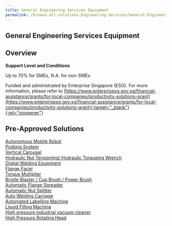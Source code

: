 ```yaml
---
title: General Engineering Services Equipment
permalink: /browse-all-solutions-Engineering-Services/General-Engineering-Services-Equipment
---
```


## General Engineering Services Equipment
## Overview

**Support Level and Conditions**

Up to 70% for SMEs, N.A. for non-SMEs

Funded and administrated by Enterprise Singapore (ESG). For more information, please refer to [https://www.enterprisesg.gov.sg/financial-assistance/grants/for-local-companies/productivity-solutions-grant](https://www.enterprisesg.gov.sg/financial-assistance/grants/for-local-companies/productivity-solutions-grant){:target="_blank"}{:rel="noopener"}

## Pre-Approved Solutions

<a href='/productivity-solutions-grant/solutionrepo/solution28' target='_blank'>Autonomous Mobile Robot</a><br>
<a href='/productivity-solutions-grant/solutionrepo/solution94' target='_blank'>Probing System</a><br>
<a href='/productivity-solutions-grant/solutionrepo/solution161' target='_blank'>Vertical Carousel</a><br>
<a href='/productivity-solutions-grant/solutionrepo/solution956' target='_blank'>Hydraulic Nut Tensioning/ Hydraulic Torqueing Wrench</a><br>
<a href='/productivity-solutions-grant/solutionrepo/solution1288' target='_blank'>Digital Welding Equipment </a><br>
<a href='/productivity-solutions-grant/solutionrepo/solution1471' target='_blank'>Flange Facer</a><br>
<a href='/productivity-solutions-grant/solutionrepo/solution1472' target='_blank'>Torque Multiplier</a><br>
<a href='/productivity-solutions-grant/solutionrepo/solution1473' target='_blank'>Bristle Blaster / Cup Brush / Power Brush</a><br>
<a href='/productivity-solutions-grant/solutionrepo/solution1474' target='_blank'>Automatic Flange Spreader</a><br>
<a href='/productivity-solutions-grant/solutionrepo/solution1475' target='_blank'>Automatic Nut Splitter</a><br>
<a href='/productivity-solutions-grant/solutionrepo/solution1963' target='_blank'>Auto Welding Carriage</a><br>
<a href='/productivity-solutions-grant/solutionrepo/solution2074' target='_blank'>Automated Labelling Machine </a><br>
<a href='/productivity-solutions-grant/solutionrepo/solution2075' target='_blank'>Liquid Filling Machine</a><br>
<a href='/productivity-solutions-grant/solutionrepo/solution2076' target='_blank'>High pressure industrial vacuum cleaner</a><br>
<a href='/productivity-solutions-grant/solutionrepo/solution2077' target='_blank'>High Pressure Rotating Head</a><br>
